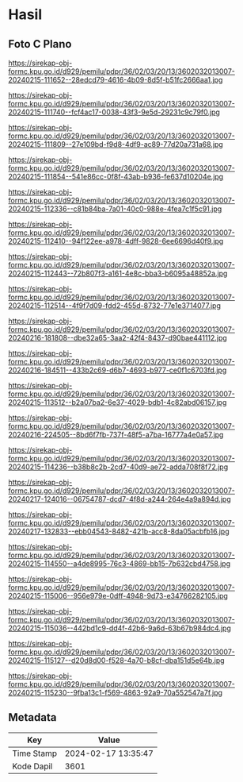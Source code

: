 # Hasil

## Foto C Plano

https://sirekap-obj-formc.kpu.go.id/d929/pemilu/pdpr/36/02/03/20/13/3602032013007-20240215-111652--28edcd79-4616-4b09-8d5f-b51fc2666aa1.jpg

https://sirekap-obj-formc.kpu.go.id/d929/pemilu/pdpr/36/02/03/20/13/3602032013007-20240215-111740--fcf4ac17-0038-43f3-9e5d-29231c9c79f0.jpg

https://sirekap-obj-formc.kpu.go.id/d929/pemilu/pdpr/36/02/03/20/13/3602032013007-20240215-111809--27e109bd-f9d8-4df9-ac89-77d20a731a68.jpg

https://sirekap-obj-formc.kpu.go.id/d929/pemilu/pdpr/36/02/03/20/13/3602032013007-20240215-111854--541e86cc-0f8f-43ab-b936-fe637d10204e.jpg

https://sirekap-obj-formc.kpu.go.id/d929/pemilu/pdpr/36/02/03/20/13/3602032013007-20240215-112336--c81b84ba-7a01-40c0-988e-4fea7c1f5c91.jpg

https://sirekap-obj-formc.kpu.go.id/d929/pemilu/pdpr/36/02/03/20/13/3602032013007-20240215-112410--94f122ee-a978-4dff-9828-6ee6696d40f9.jpg

https://sirekap-obj-formc.kpu.go.id/d929/pemilu/pdpr/36/02/03/20/13/3602032013007-20240215-112443--72b807f3-a161-4e8c-bba3-b6095a48852a.jpg

https://sirekap-obj-formc.kpu.go.id/d929/pemilu/pdpr/36/02/03/20/13/3602032013007-20240215-112514--4f9f7d09-fdd2-455d-8732-77e1e3714077.jpg

https://sirekap-obj-formc.kpu.go.id/d929/pemilu/pdpr/36/02/03/20/13/3602032013007-20240216-181808--dbe32a65-3aa2-42f4-8437-d90bae441112.jpg

https://sirekap-obj-formc.kpu.go.id/d929/pemilu/pdpr/36/02/03/20/13/3602032013007-20240216-184511--433b2c69-d6b7-4693-b977-ce0f1c6703fd.jpg

https://sirekap-obj-formc.kpu.go.id/d929/pemilu/pdpr/36/02/03/20/13/3602032013007-20240215-113512--b2a07ba2-6e37-4029-bdb1-4c82abd06157.jpg

https://sirekap-obj-formc.kpu.go.id/d929/pemilu/pdpr/36/02/03/20/13/3602032013007-20240216-224505--8bd6f7fb-737f-48f5-a7ba-16777a4e0a57.jpg

https://sirekap-obj-formc.kpu.go.id/d929/pemilu/pdpr/36/02/03/20/13/3602032013007-20240215-114236--b38b8c2b-2cd7-40d9-ae72-adda708f8f72.jpg

https://sirekap-obj-formc.kpu.go.id/d929/pemilu/pdpr/36/02/03/20/13/3602032013007-20240217-124016--06754787-dcd7-4f8d-a244-264e4a9a894d.jpg

https://sirekap-obj-formc.kpu.go.id/d929/pemilu/pdpr/36/02/03/20/13/3602032013007-20240217-132833--ebb04543-8482-421b-acc8-8da05acbfb16.jpg

https://sirekap-obj-formc.kpu.go.id/d929/pemilu/pdpr/36/02/03/20/13/3602032013007-20240215-114550--a4de8995-76c3-4869-bb15-7b632cbd4758.jpg

https://sirekap-obj-formc.kpu.go.id/d929/pemilu/pdpr/36/02/03/20/13/3602032013007-20240215-115006--956e979e-0dff-4948-9d73-e34766282105.jpg

https://sirekap-obj-formc.kpu.go.id/d929/pemilu/pdpr/36/02/03/20/13/3602032013007-20240215-115036--442bd1c9-dd4f-42b6-9a6d-63b67b984dc4.jpg

https://sirekap-obj-formc.kpu.go.id/d929/pemilu/pdpr/36/02/03/20/13/3602032013007-20240215-115127--d20d8d00-f528-4a70-b8cf-dba151d5e64b.jpg

https://sirekap-obj-formc.kpu.go.id/d929/pemilu/pdpr/36/02/03/20/13/3602032013007-20240215-115230--9fba13c1-f569-4863-92a9-70a552547a7f.jpg


## Metadata

| Key        | Value               |
| ---------- | ------------------- |
| Time Stamp | 2024-02-17 13:35:47 |
| Kode Dapil | 3601                |



